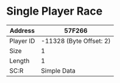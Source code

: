 #  Single Player Race
Address   | 57F266
----------|-------------
Player ID | -11328 (Byte Offset: 2)
Size 	  | 1
Length 	  | 1
SC:R      | Simple Data


